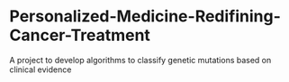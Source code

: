 # Personalized-Medicine-Redifining-Cancer-Treatment
A project to develop algorithms to classify genetic mutations based on clinical evidence 
